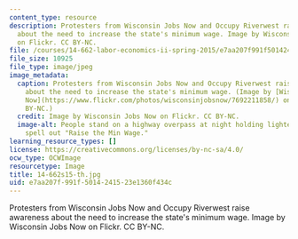 ```yaml
---
content_type: resource
description: Protesters from Wisconsin Jobs Now and Occupy Riverwest raise awareness
  about the need to increase the state's minimum wage. Image by Wisconsin Jobs Now
  on Flickr. CC BY-NC.
file: /courses/14-662-labor-economics-ii-spring-2015/e7aa207f991f5014241523e1360f434c_14-662s15-th.jpg
file_size: 10925
file_type: image/jpeg
image_metadata:
  caption: Protesters from Wisconsin Jobs Now and Occupy Riverwest raise awareness
    about the need to increase the state's minimum wage. (Image by [Wisconsin Jobs
    Now](https://www.flickr.com/photos/wisconsinjobsnow/7692211858/) on Flickr. CC
    BY-NC.)
  credit: Image by Wisconsin Jobs Now on Flickr. CC BY-NC.
  image-alt: People stand on a highway overpass at night holding lighted signs that
    spell out "Raise the Min Wage."
learning_resource_types: []
license: https://creativecommons.org/licenses/by-nc-sa/4.0/
ocw_type: OCWImage
resourcetype: Image
title: 14-662s15-th.jpg
uid: e7aa207f-991f-5014-2415-23e1360f434c
---
```

Protesters from Wisconsin Jobs Now and Occupy Riverwest raise awareness about the need to increase the state's minimum wage. Image by Wisconsin Jobs Now on Flickr. CC BY-NC.